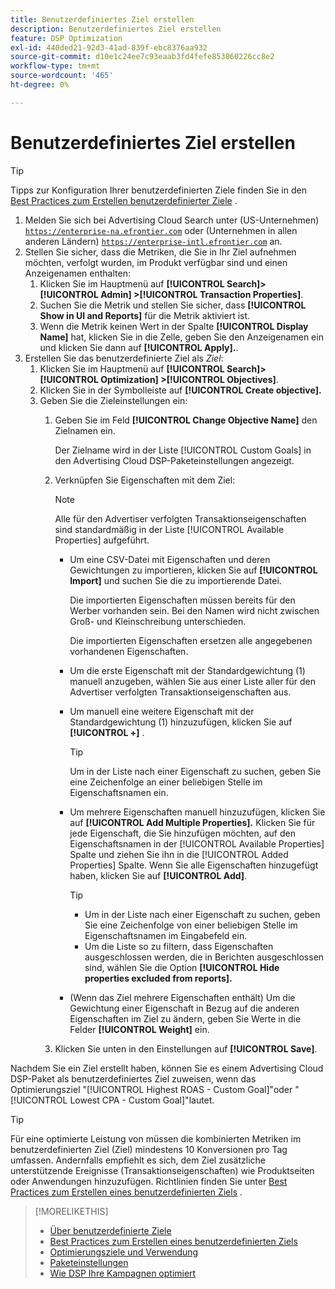 ```yaml
---
title: Benutzerdefiniertes Ziel erstellen
description: Benutzerdefiniertes Ziel erstellen
feature: DSP Optimization
exl-id: 440ded21-92d3-41ad-839f-ebc8376aa932
source-git-commit: d10e1c24ee7c93eaab3fd4fefe853860226cc8e2
workflow-type: tm+mt
source-wordcount: '465'
ht-degree: 0%

---
```


# Benutzerdefiniertes Ziel erstellen

>[!TIP]
>
>Tipps zur Konfiguration Ihrer benutzerdefinierten Ziele finden Sie in den [Best Practices zum Erstellen benutzerdefinierter Ziele](custom-goal-best-practices.md) .

1. Melden Sie sich bei Advertising Cloud Search unter (US-Unternehmen) [`https://enterprise-na.efrontier.com`](https://enterprise-na.efrontier.com) oder (Unternehmen in allen anderen Ländern) [`https://enterprise-intl.efrontier.com`](https://enterprise-intl.efrontier.com) an.
1. Stellen Sie sicher, dass die Metriken, die Sie in Ihr Ziel aufnehmen möchten, verfolgt wurden, im Produkt verfügbar sind und einen Anzeigenamen enthalten:
   1. Klicken Sie im Hauptmenü auf **[!UICONTROL Search]> [!UICONTROL Admin] >[!UICONTROL Transaction Properties]**.
   1. Suchen Sie die Metrik und stellen Sie sicher, dass **[!UICONTROL Show in UI and Reports]** für die Metrik aktiviert ist.
   1. Wenn die Metrik keinen Wert in der Spalte **[!UICONTROL Display Name]** hat, klicken Sie in die Zelle, geben Sie den Anzeigenamen ein und klicken Sie dann auf **[!UICONTROL Apply].**.
1. Erstellen Sie das benutzerdefinierte Ziel als *Ziel*:
   1. Klicken Sie im Hauptmenü auf **[!UICONTROL Search]> [!UICONTROL Optimization] >[!UICONTROL Objectives]**.
   1. Klicken Sie in der Symbolleiste auf **[!UICONTROL Create objective].**
   1. Geben Sie die Zieleinstellungen ein:
      1. Geben Sie im Feld **[!UICONTROL Change Objective Name]** den Zielnamen ein.

         Der Zielname wird in der Liste [!UICONTROL Custom Goals] in den Advertising Cloud DSP-Paketeinstellungen angezeigt.

      1. Verknüpfen Sie Eigenschaften mit dem Ziel:

         >[!NOTE]
         >
         > Alle für den Advertiser verfolgten Transaktionseigenschaften sind standardmäßig in der Liste [!UICONTROL Available Properties] aufgeführt.

         * Um eine CSV-Datei mit Eigenschaften und deren Gewichtungen zu importieren, klicken Sie auf **[!UICONTROL Import]** und suchen Sie die zu importierende Datei.

            Die importierten Eigenschaften müssen bereits für den Werber vorhanden sein. Bei den Namen wird nicht zwischen Groß- und Kleinschreibung unterschieden.

            Die importierten Eigenschaften ersetzen alle angegebenen vorhandenen Eigenschaften.

         * Um die erste Eigenschaft mit der Standardgewichtung (1) manuell anzugeben, wählen Sie aus einer Liste aller für den Advertiser verfolgten Transaktionseigenschaften aus.

         * Um manuell eine weitere Eigenschaft mit der Standardgewichtung (1) hinzuzufügen, klicken Sie auf **[!UICONTROL +]** .

            >[!TIP]
            >
            > Um in der Liste nach einer Eigenschaft zu suchen, geben Sie eine Zeichenfolge an einer beliebigen Stelle im Eigenschaftsnamen ein.

         * Um mehrere Eigenschaften manuell hinzuzufügen, klicken Sie auf **[!UICONTROL Add Multiple Properties].** Klicken Sie für jede Eigenschaft, die Sie hinzufügen möchten, auf den Eigenschaftsnamen in der  [!UICONTROL Available Properties] Spalte und ziehen Sie ihn in die  [!UICONTROL Added Properties] Spalte. Wenn Sie alle Eigenschaften hinzugefügt haben, klicken Sie auf **[!UICONTROL Add]**.

            >[!TIP]
            >
            >* Um in der Liste nach einer Eigenschaft zu suchen, geben Sie eine Zeichenfolge von einer beliebigen Stelle im Eigenschaftsnamen im Eingabefeld ein.
            >* Um die Liste so zu filtern, dass Eigenschaften ausgeschlossen werden, die in Berichten ausgeschlossen sind, wählen Sie die Option **[!UICONTROL Hide properties excluded from reports].**


         * (Wenn das Ziel mehrere Eigenschaften enthält) Um die Gewichtung einer Eigenschaft in Bezug auf die anderen Eigenschaften im Ziel zu ändern, geben Sie Werte in die Felder **[!UICONTROL Weight]** ein.
      1. Klicken Sie unten in den Einstellungen auf **[!UICONTROL Save]**.


Nachdem Sie ein Ziel erstellt haben, können Sie es einem Advertising Cloud DSP-Paket als benutzerdefiniertes Ziel zuweisen, wenn das Optimierungsziel &quot;[!UICONTROL Highest ROAS - Custom Goal]&quot;oder &quot;[!UICONTROL Lowest CPA - Custom Goal]&quot;lautet.

>[!TIP]
>
>Für eine optimierte Leistung von <!-- optimum? Or optimization won't happen at all w/out it? -->müssen die kombinierten Metriken im benutzerdefinierten Ziel (Ziel) mindestens 10 Konversionen pro Tag umfassen. Andernfalls empfiehlt es sich, dem Ziel zusätzliche unterstützende Ereignisse (Transaktionseigenschaften) wie Produktseiten oder Anwendungen hinzuzufügen. Richtlinien finden Sie unter [Best Practices zum Erstellen eines benutzerdefinierten Ziels](custom-goal-best-practices.md) .

>[!MORELIKETHIS]
>
>* [Über benutzerdefinierte Ziele](custom-goal-about.md)
>* [Best Practices zum Erstellen eines benutzerdefinierten Ziels](custom-goal-best-practices.md)
>* [Optimierungsziele und Verwendung](optimization-goals.md)
>* [Paketeinstellungen](/help/dsp/campaign-management/packages/package-settings.md)
> * [Wie DSP Ihre Kampagnen optimiert](optimization-how-dsp-optimizes-campaigns.md)

